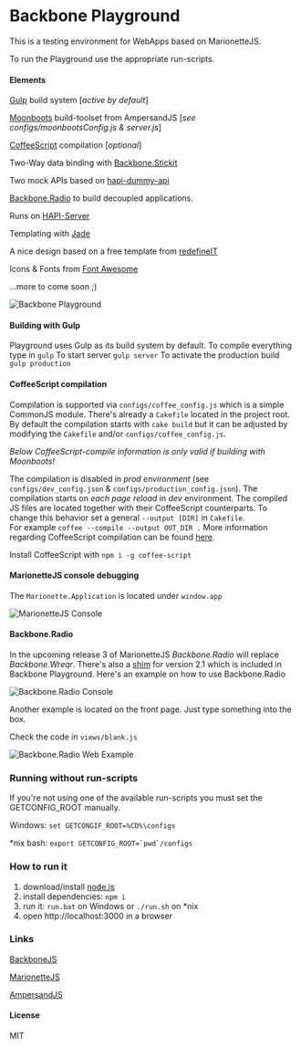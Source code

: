 # Backbone Playground

This is a testing environment for WebApps based on MarionetteJS.

To run the Playground use the appropriate run-scripts.

#### Elements

[Gulp](https://www.npmjs.org/package/gulp) build system [_active by default_]

[Moonboots](https://www.npmjs.org/package/moonboots) build-toolset from AmpersandJS [_see configs/moonbootsConfig.js & server.js_]

[CoffeeScript](http://coffeescript.org/) compilation [_optional_]

Two-Way data binding with [Backbone.Stickit](http://nytimes.github.io/backbone.stickit/)

Two mock APIs based on [hapi-dummy-api](https://github.com/HenrikJoreteg/hapi-dummy-api)

[Backbone.Radio](https://github.com/jmeas/backbone.radio) to build decoupled applications.

Runs on [HAPI-Server](http://hapijs.com)

Templating with [Jade](http://jade-lang.com/)

A nice design based on a free template from [redefineIT](http://redefineinfotech.com/5-free-bootstrap-html-templates/)

Icons & Fonts from [Font Awesome](http://fortawesome.github.io/Font-Awesome/)

...more to come soon ;)

![Backbone Playground](http://q40.imgup.net/backbone_p1d5e.png "Playground Screenshot")

#### Building with Gulp

Playground uses Gulp as its build system by default. 
To compile everything type in `gulp`
To start server `gulp server`
To activate the production build `gulp production`

#### CoffeeScript compilation

Compilation is supported via `configs/coffee_config.js` which is a simple CommonJS module. There's already a  `Cakefile` located in the project root. 
By default the compilation starts with `cake build` but it can be adjusted by modifying the `Cakefile` and/or `configs/coffee_config.js`.

_Below CoffeeScript-compile information is only valid if building with Moonboots!_

The compilation is disabled in _prod environment_ (see `configs/dev_config.json` & `configs/production_config.json`).
The compilation starts on _each page reload_ in _dev_ environment. The compiled JS files are located together with 
their CoffeeScript counterparts. To change this behavior set a general `--output [DIR]` in `Cakefile`.  
For example `coffee --compile --output OUT_DIR .` More information regarding CoffeeScript compilation can be found [here](http://arcturo.github.io/library/coffeescript/05_compiling.html).

Install CoffeeScript with `npm i -g coffee-script`

#### MarionetteJS console debugging

The `Marionette.Application` is located under `window.app` 

![MarionetteJS Console](http://t88.imgup.net/marionette5d70.png "MarionetteJS")

#### Backbone.Radio

In the upcoming release 3 of MarionetteJS _Backbone.Radio_ will replace _Backbone.Wreqr_. There's also a [shim](https://gist.github.com/jmeas/7992474cdb1c5672d88b) 
for version 2.1 which is included in Backbone Playground. Here's an example on how to use Backbone.Radio

![Backbone.Radio Console](http://s86.imgup.net/backbone_r42e4.png "Backbone.Radio Console")

Another example is located on the front page. Just type something into the box.

Check the code in `views/blank.js`

![Backbone.Radio Web Example](http://n33.imgup.net/backbonerabe42.png "Backbone.Radio Web")

### Running without run-scripts
If you're not using one of the available run-scripts you must set the GETCONFIG_ROOT manually.

Windows: 
`set GETCONGIF_ROOT=%CD%\configs`

*nix bash:
`` export GETCONFIG_ROOT=`pwd`/configs ``

### How to run it

1. download/install [node.js](http://nodejs.org/)
1. install dependencies: `npm i`
1. run it: `run.bat` on Windows or `./run.sh` on *nix
1. open http://localhost:3000 in a browser

### Links

[BackboneJS](http://backbonejs.org)

[MarionetteJS](http://marionettejs.com)

[AmpersandJS](http://ampersandjs.com)

#### License

MIT
